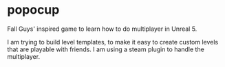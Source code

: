 # popocup
Fall Guys' inspired game to learn how to do multiplayer in Unreal 5.

I am trying to build level templates, to make it easy to create custom levels that are playable with friends.
I am using a steam plugin to handle the multiplayer.
